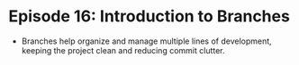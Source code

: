 # Episode 16: Introduction to Branches

- Branches help organize and manage multiple lines of development, keeping the project clean and reducing commit clutter.